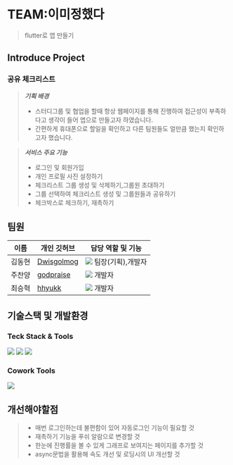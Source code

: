 # TEAM:이미정했다
> flutter로 앱 만들기
## Introduce Project
### 공유 체크리스트
> **_기획 배경_**
> - 스터디그룹 및 협업을 할때 항상 웹페이지를 통해 진행하여 접근성이 부족하다고 생각이 들어 앱으로 만들고자 하였습니다.
> - 간편하게 휴대폰으로 할일을 확인하고 다른 팀원들도 얼만큼 했는지 확인하고자 했습니다.

> **_서비스 주요 기능_**  
> - 로그인 및 회원가입
> - 개인 프로필 사진 설정하기
> - 체크리스트 그룹 생성 및 삭제하기,그룹원 초대하기
> - 그룹 선택하여 체크리스트 생성 및 그룹원들과 공유하기
> - 체크박스로 체크하기, 재촉하기

## 팀원
| 이름   | 개인 깃허브                                     | 담당 역할 및 기능                                                                                                                                          |
| ------ | ----------------------------------------------- | ---------------------------------------------------------------------------------------------------------------------------------------------------------- |
| 김동현 | [Dwisgolmog](https://github.com/Dwisgolmog) | <img src="https://img.shields.io/badge/developer-blue?style=flat"> 팀장(기획),개발자                                                                                           |
| 주찬양 | [godpraise](https://github.com/godpraise)           | <img src="https://img.shields.io/badge/developer-blue?style=flat"> 개발자               |
| 최승혁 | [hhyukk](https://github.com/hhyukk)         | <img src="https://img.shields.io/badge/developer-blue?style=flat"> 개발자                                                          |

## 기술스택 및 개발환경
### Teck Stack & Tools
<div>
  <img src="https://img.shields.io/badge/flutter-02569B?style=for-the-badge&logo=flutter&logoColor=white">
  <img src="https://img.shields.io/badge/Android Studio-3DDC84?style=for-the-badge&logo=Android Studio&logoColor=white"/>
  <img src="https://img.shields.io/badge/Firebase-FFCA28?style=for-the-badge&logo=firebase&logoColor=black"/>
</div>

### Cowork Tools
<div>
  <img src="https://img.shields.io/badge/GitHub-181717?style=for-the-badge&logo=github&logoColor=white">
</div>

## 개선해야할점
> - 매번 로그인하는데 불편함이 있어 자동로그인 기능이 필요할 것
> - 재촉하기 기능을 푸쉬 알람으로 변경할 것
> - 한눈에 진행률을 볼 수 있게 그래프로 보여지는 페이지를 추가할 것
> - async문법을 활용해 속도 개선 및 로딩시의 UI 개선할 것
